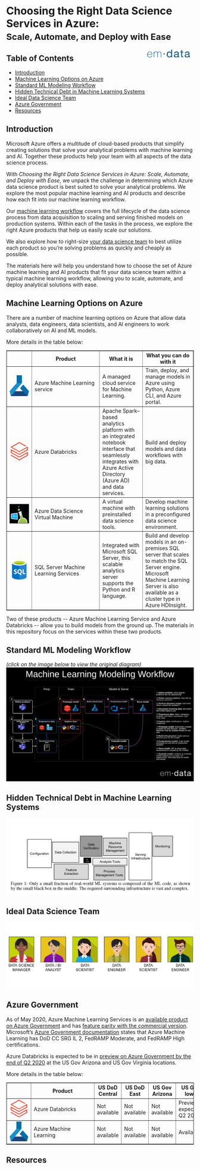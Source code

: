 # Choosing the Right Data Science Services in Azure: <small><br>Scale, Automate, and Deploy with Ease</small>

<a href="https://emdata.ai"><img src="https://raw.githubusercontent.com/emdata-design/azure-data-science/master/assets/images/logo_emdata_300_blue.png" alt="emdata logo" align="right" width="115" hspace="10" vspace="0"/></a>

## Table of Contents
- [Introduction](#Introduction)
- [Machine Learning Options on Azure](#Machine-Learning-Options-on-Azure)
- [Standard ML Modeling Workflow](#Standard-ML-Modeling-Workflow)
- [Hidden Technical Debt in Machine Learning Systems](#Hidden-Technical-Debt-in-Machine-Learning-Systems)
- [Ideal Data Science Team](#Ideal-Data-Science-Team)
- [Azure Government](#Azure-Government)
- [Resources](#Resources)

## Introduction
Microsoft Azure offers a multitude of cloud-based products that simplify creating solutions that solve your analytical problems with machine learning and AI. Together these products help your team with all aspects of the data science process.

With _Choosing the Right Data Science Services in Azure: Scale, Automate, and Deploy with Ease_, we unpack the challenge in determining which Azure data science product is best suited to solve your analytical problems. We explore the most popular machine learning and AI products and describe how each fit into our machine learning workflow.

Our <a href="https://www.lucidchart.com/documents/embeddedchart/acf9aa5d-a85f-4786-bf56-e49a88a63bac" target="_blank">machine learning workflow</a>
covers the full lifecycle of the data science process from data acquisition to scaling and serving finished models on production systems. Within each of the tasks in the process, we explore the right Azure products that help us easily scale our solutions.

We also explore how to right-size <a href="https://raw.githubusercontent.com/emdata-design/azure-data-science/master/assets/Ideal%20Data%20Science%20Team.png" target="_blank">your data science team</a> to best utilize each product so you’re solving problems as quickly and cheaply as possible.

The materials here will help you understand how to choose the set of Azure machine learning and AI products that fit your data science team within a typical machine learning workflow, allowing you to scale, automate, and deploy analytical solutions with ease.

##  Machine Learning Options on Azure
There are a number of machine learning options on Azure that allow data analysts, data engineers, data scientists, and AI engineers to work collaboratively on AI and ML models. 

More details in the table below:

<table cellspacing=0 border=1>
    <thead>
        <tr>
            <th style=min-width:50px></th>
            <th style=min-width:165px>Product</th>
            <th style=min-width:50px>What it is</th>
            <th style=min-width:50px>What you can do with it</th>
        </tr>
    </thead>
    <tbody>
        <tr>
            <td><img src="assets\images\AML.png" width="145px"/></td>
            <td style=min-width:50px>Azure Machine Learning service</td>
            <td style=min-width:50px>A managed cloud service for Machine Learning.</td>
            <td style=min-width:50px>Train, deploy, and manage models in Azure using Python, Azure CLI, and Azure portal.</td>
        </tr>
        <tr>
            <td><img src="assets\images\Databricks.png" width="145px"/></td>
            <td style=min-width:50px>Azure Databricks</td>
            <td style=min-width:50px>Apache Spark–based analytics platform with an integrated notebook interface that seamlessly integrates with Azure Active Directory (Azure AD) and data services.</td>
            <td style=min-width:50px>Build and deploy models and data workflows with big data.</td>
        </tr>
        <tr>
            <td><img src="assets\images\DSVM.png" width="145px"/></td>
            <td style=min-width:50px>Azure Data Science Virtual Machine</td>
            <td style=min-width:50px>A virtual machine with preinstalled data science tools.</td>
            <td style=min-width:50px>Develop machine learning solutions in a preconfigured data science environment.</td>
        </tr>
        <tr>
            <td><img src="assets\images\SQL.png" width="145px"/></td>
            <td style=min-width:50px>SQL Server Machine Learning Services</td>
            <td style=min-width:50px>Integrated with Microsoft SQL Server, this scalable analytics server supports the Python and R language.</td>
            <td style=min-width:50px>Build and develop models in an on-premises SQL server that scales to match the SQL Server engine. Microsoft Machine Learning Server is also available as a cluster type in Azure HDInsight.</td>
        </tr>
    </tbody>
</table>

Two of these products -- Azure Machine Learning Service and Azure Databricks -- allow you to build models from the ground up. The materials in this repository focus on the services within these two products.

##  Standard ML Modeling Workflow
_(click on the image below to view the original diagram)_
[![Machine learning workflow](https://raw.githubusercontent.com/emdata-design/azure-data-science/master/assets/Standard%20ML%20Modeling%20Workflow.png)](https://www.lucidchart.com/documents/embeddedchart/acf9aa5d-a85f-4786-bf56-e49a88a63bac)

##  Hidden Technical Debt in Machine Learning Systems

![Hidden Technical Debt in Machine Learning Systems](https://raw.githubusercontent.com/emdata-design/azure-data-science/master/assets/Hidden%20Technical%20Debt%20in%20Machine%20Learning%20Systems.png)

##  Ideal Data Science Team

![Ideal Data Science Team](https://raw.githubusercontent.com/emdata-design/azure-data-science/master/assets/Ideal%20Data%20Science%20Team.png)

##  Azure Government
As of May 2020, Azure Machine Learning Services is an [available product on Azure Government](https://azure.microsoft.com/en-us/global-infrastructure/services/?products=machine-learning-service&regions=usgov-non-regional,us-dod-central,us-dod-east,usgov-arizona,usgov-iowa,usgov-texas,usgov-virginia) and has [feature parity with the commercial version](https://devblogs.microsoft.com/azuregov/azure-government-releases-40-new-services-nearing-parity-with-azure-commercial/). Microsoft’s [Azure Government documentation](https://docs.microsoft.com/en-us/azure/azure-government/compliance/azure-services-in-fedramp-auditscope#azure-public-services-by-audit-scope) states that Azure Machine Learning has DoD CC SRG IL 2, FedRAMP Moderate, and FedRAMP High certifications.

Azure Databricks is expected to be in [preview on Azure Government by the end of Q2 2020](https://azure.microsoft.com/en-us/global-infrastructure/services/?products=databricks&regions=usgov-non-regional,us-dod-central,us-dod-east,usgov-arizona,usgov-iowa,usgov-texas,usgov-virginia) at the US Gov Arizona and US Gov Virginia locations.

More details in the table below:

<table cellspacing=0 border=1>
    <thead>
        <tr>
            <th style=min-width:50px></th>
            <th style=min-width:155px>Product</th>
            <th style=min-width:50px>US DoD Central</th>
            <th style=min-width:50px>US DoD East</th>
            <th style=min-width:50px>US Gov Arizona</th>
            <th style=min-width:50px>US Gov Iowa</th>
            <th style=min-width:50px>US Gov Texas</th>
            <th style=min-width:50px>US Gov Virginia</th>
        </tr>
    </thead>
    <tbody>
        <tr>
            <td><img src="assets\images\Databricks.png" width="145px"/></td>
            <td style=min-width:50px>Azure Databricks </td>
            <td style=min-width:50px>Not available</td>
            <td style=min-width:50px>Not available</td>
            <td style=min-width:50px>Not available</td>
            <td style=min-width:50px>Preview expected: Q2 2020</td>
            <td style=min-width:50px>Not available</td>
            <td style=min-width:50px>Preview expected: Q2 2020</td>
        </tr>
        <tr>
            <td><img src="assets\images\AML.png" width="145px"/></td>
            <td style=min-width:50px>Azure Machine Learning</td>
            <td style=min-width:50px>Not available</td>
            <td style=min-width:50px>Not available</td>
            <td style=min-width:50px>Not available</td>
            <td style=min-width:50px>Available</td>
            <td style=min-width:50px>Not available</td>
            <td style=min-width:50px>Available</td>
        </tr>
    </tbody>
</table>

##  Resources